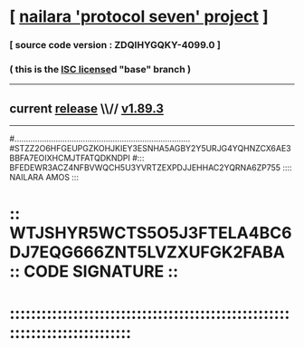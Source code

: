 
# [ [nailara 'protocol seven' project](http://nailara.network/) ]

### [ source code version : ZDQIHYGQKY-4099.0 ]

### ( this is the [ISC license](license)d "base" branch )
---
## current [release](https://github.com/nailara-technologies/protocol-7/releases) \\\\// [v1.89.3](https://github.com/nailara-technologies/protocol-7/releases/tag/v1.89.3)
---

#.............................................................................
#STZZ2O6HFGEUPGZKOHJKIEY3ESNHA5AGBY2Y5URJG4YQHNZCX6AE3BBFA7EOIXHCMJTFATQDKNDPI
#::: BFEDEWR3ACZ4NFBVWQCH5U3YVRTZEXPDJJEHHAC2YQRNA6ZP755 :::: NAILARA AMOS :::
# :: WTJSHYR5WCTS5O5J3FTELA4BC6DJ7EQG666ZNT5LVZXUFGK2FABA :: CODE SIGNATURE ::
# ::::::::::::::::::::::::::::::::::::::::::::::::::::::::::::::::::::::::::::
